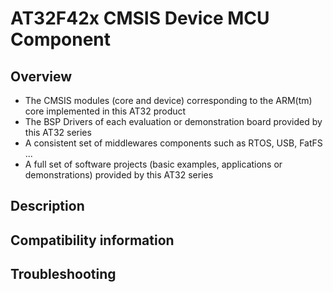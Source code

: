 # AT32F42x CMSIS Device MCU Component

## Overview

   * The CMSIS modules (core and device) corresponding to the ARM(tm) core implemented in this AT32 product
   * The BSP Drivers of each evaluation or demonstration board provided by this AT32 series
   * A consistent set of middlewares components such as RTOS, USB, FatFS ...
   * A full set of software projects (basic examples, applications or demonstrations) provided by this AT32 series

## Description



## Compatibility information



## Troubleshooting

